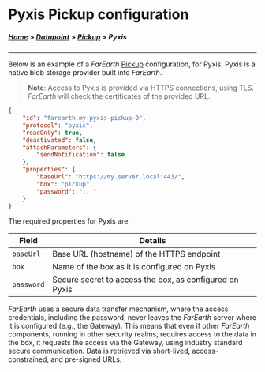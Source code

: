 # Pyxis Pickup configuration

##### [Home](../../README.md) > [Datapoint](../datapoint.md) > [Pickup](pickups.md) > Pyxis
---

Below is an example of a *FarEarth* [Pickup](pickups.md) configuration, for Pyxis. Pyxis is a native blob storage provider built into *FarEarth*.

> **Note**: Access to Pyxis is provided via HTTPS connections, using TLS. *FarEarth* will check the certificates of the provided URL.

```json
{
    "id": "farearth.my-pyxis-pickup-0",
    "protocol": "pyxis",
    "readOnly": true,
    "deactivated": false,
    "attachParameters": {
        "sendNotification": false
    },
    "properties": {
        "baseUrl": "https://my.server.local:443/",
        "box": "pickup",
        "password": "..."
    }
}
```
The required properties for Pyxis are:

| Field | Details |
|-------|---------|
| `baseUrl`    | Base URL (hostname) of the HTTPS endpoint |
| `box` | Name of the box as it is configured on Pyxis |
| `password`  | Secure secret to access the box, as configured on Pyxis |

*FarEarth* uses a secure data transfer mechanism, where the access credentials, including the password, never leaves the *FarEarth* server where it is configured (e.g., the Gateway). This means that even if other *FarEarth* components, running in other security realms, requires access to the data in the box, it requests the access via the Gateway, using industry standard secure communication. Data is retrieved via short-lived, access-constrained, and pre-signed URLs.
